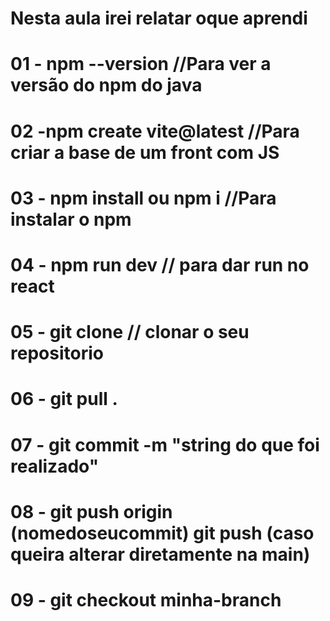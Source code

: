 # Nesta aula irei relatar oque aprendi
# 01 - npm  --version //Para ver a versão do npm do java
# 02 -npm create vite@latest //Para criar a base de um front com JS 
# 03 - npm install ou npm i //Para instalar o npm
# 04 - npm run dev // para dar run no react
# 05 - git clone <URL> // clonar o seu repositorio 
# 06 - git pull .
# 07 - git commit -m "string do que foi realizado"
# 08 - git push origin (nomedoseucommit) git push (caso queira alterar diretamente na main)
# 09 - git checkout minha-branch
